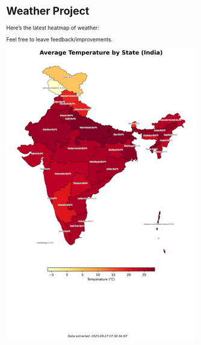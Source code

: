 # Weather Project

Here’s the latest heatmap of weather:

Feel free to leave feedback/improvements.

![India Heatmap](docs/assets/india_heatmap.png?v=D74544)
